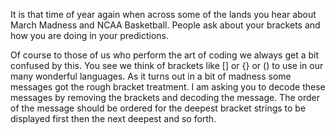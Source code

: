 It is that time of year again when across some of the lands you hear about March Madness and NCAA Basketball.
People ask about your brackets and how you are doing in your predictions. 

Of course to those of us who perform the art of coding we always get a bit confused by this.
You see we think of brackets like [] or {} or () to use in our many wonderful languages.
As it turns out in a bit of madness some messages got the rough bracket treatment.
I am asking you to decode these messages by removing the brackets and decoding the message.
The order of the message should be ordered for the deepest bracket strings to be displayed first then the next deepest and so forth.
